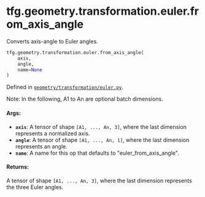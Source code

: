 <div itemscope itemtype="http://developers.google.com/ReferenceObject">
<meta itemprop="name" content="tfg.geometry.transformation.euler.from_axis_angle" />
<meta itemprop="path" content="Stable" />
</div>

# tfg.geometry.transformation.euler.from_axis_angle

Converts axis-angle to Euler angles.

``` python
tfg.geometry.transformation.euler.from_axis_angle(
    axis,
    angle,
    name=None
)
```



Defined in [`geometry/transformation/euler.py`](https://cs.corp.google.com/#piper///depot/google3/third_party/py/tensorflow_graphics/geometry/transformation/euler.py).

<!-- Placeholder for "Used in" -->

Note:
  In the following, A1 to An are optional batch dimensions.

#### Args:

* <b>`axis`</b>: A tensor of shape `[A1, ..., An, 3]`, where the last dimension
    represents a normalized axis.
* <b>`angle`</b>: A tensor of shape `[A1, ..., An, 1]`, where the last dimension
    represents an angle.
* <b>`name`</b>: A name for this op that defaults to "euler_from_axis_angle".


#### Returns:

A tensor of shape `[A1, ..., An, 3]`, where the last dimension represents
the three Euler angles.
